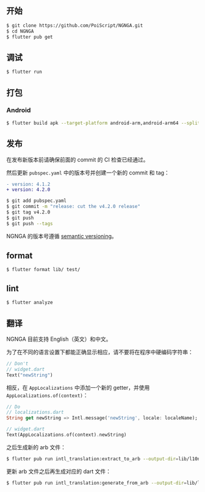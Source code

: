 ## 开始

```bash
$ git clone https://github.com/PoiScript/NGNGA.git
$ cd NGNGA
$ flutter pub get
```

## 调试

```bash
$ flutter run
```

## 打包

### Android

```bash
$ flutter build apk --target-platform android-arm,android-arm64 --split-per-abi
```

## 发布

在发布新版本前请确保前面的 commit 的 CI 检查已经通过。

然后更新 `pubspec.yaml` 中的版本号并创建一个新的 commit 和 tag：

```diff
- version: 4.1.2
+ version: 4.2.0
```

```bash
$ git add pubspec.yaml
$ git commit -m "release: cut the v4.2.0 release"
$ git tag v4.2.0
$ git push
$ git push --tags
```

NGNGA 的版本号遵循 [semantic versioning](https://semver.org/)。

## format

```
$ flutter format lib/ test/
```

## lint

```bash
$ flutter analyze
```

## 翻译

NGNGA 目前支持 English（英文）和中文。

为了在不同的语言设置下都能正确显示相应，请不要将在程序中硬编码字符串：

```dart
// Don't
// widget.dart
Text("newString")
```

相反，在 `AppLocalizations` 中添加一个新的 getter，并使用
`AppLocalizations.of(context)`：

```dart
// Do
// localizations.dart
String get newString => Intl.message('newString', locale: localeName);

// widget.dart
Text(AppLocalizations.of(context).newString)
```

之后生成新的 arb 文件：

```bash
$ flutter pub run intl_translation:extract_to_arb --output-dir=lib/l10n lib/localizations.dart
```

更新 arb 文件之后再生成对应的 dart 文件：

```bash
$ flutter pub run intl_translation:generate_from_arb --output-dir=lib/l10n --no-use-deferred-loading lib/localizations.dart lib/l10n/intl_en.arb lib/l10n/intl_zh.arb
```
